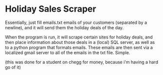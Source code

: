 # Holiday Sales Scraper

Essentially, just fill emails.txt emails of your customers (separated by a newline), and it will send them the holiday deals of the day.

When the program is run, it will scrape certain sites for holiday deals, and then place information about those deals in a (local) SQL server, as well as to a python program that formats emails. These emails are then sent via a localized gmail server to all of the emails in the txt file. Simple.

(this was done for a student on chegg for money, because i'm having a hard go of it)

